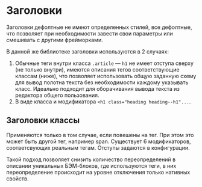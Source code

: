 # Заголовки

Заголовки дефолтные не имеют определенных стилей, все дефолтные, что позволяет при необходимости завести свои параметры или смешивать с другими фрейморками.

В данной же библиотеке заголовки используются в 2 случаях:

1. Обычные теги внутри класса `.article` — `h1` не имеет отступа сверху (не только внутри), имеются описания тегов соответствующие классам (ниже), что позволяет использовать общую заданную схему для вывод полотна текста без необходимости каждому указывать класс. Идеально подходит для оборачивания вывода текста из редактора общего пользования.
1. В виде класса и модификатора `<h1 class="heading heading--h1"...`.

## Заголовки классы

Применяются только в том случае, если повешены на тег. При этом это может быть другой тег, например span. Существует 6 модификаторов, соответсвующих реальным тегам. Отступы задаются в конфигурации.

Такой подход позволяет снизить количество переопределений в описании уникальных БЭМ-блоков, где используются теги, в них переопределение происходит на уровне отключения только нативных свойств.
